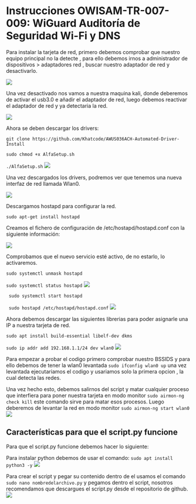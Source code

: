 # Instrucciones OWISAM-TR-007-009: WiGuard Auditoría de Seguridad Wi-Fi y DNS

Para instalar la tarjeta de red, primero debemos comprobar que nuestro equipo principal no la detecte , para ello debemos irnos a administrador de dispositivos >
adaptadores red , buscar nuestro adaptador de red y desactivarlo.

![](https://github.com/CarlosBasulto/Owichan/blob/main/OWISAM-TR-007-009-Mario-Zayas-Mario-Moreno/imagenes/dispositivos.png)


Una vez desactivado nos vamos a nuestra maquina kali, donde deberemos de activar el usb3.0 e añadir el adaptador de red, luego debemos reactivar 
el adaptador de red y ya detectaria la red.

![](https://github.com/CarlosBasulto/Owichan/blob/main/OWISAM-TR-007-009-Mario-Zayas-Mario-Moreno/imagenes/usb.png)

Ahora se deben descargar los drivers:

``git clone https://github.com/Khatcode/AWUS036ACH-Automated-Driver-Install``

``sudo chmod +x AlfaSetup.sh``

``./AlfaSetup.sh``
![](https://github.com/CarlosBasulto/Owichan/blob/main/OWISAM-TR-007-009-Mario-Zayas-Mario-Moreno/imagenes/git.PNG)

Una vez descargados los drivers, podremos ver que tenemos una nueva interfaz de red llamada Wlan0.

![](https://github.com/CarlosBasulto/Owichan/blob/main/OWISAM-TR-007-009-Mario-Zayas-Mario-Moreno/imagenes/wlan0.PNG)

Descargamos hostapd para configurar la red.

`` sudo apt-get install hostapd `` 

Creamos el fichero de configuración de /etc/hostapd/hostapd.conf con la siguiente información:

![](https://github.com/CarlosBasulto/Owichan/blob/main/OWISAM-TR-007-009-Mario-Zayas-Mario-Moreno/imagenes/hostapd.PNG)

Comprobamos que el nuevo servicio esté activo, de no estarlo, lo activaremos.

``sudo systemctl unmask hostapd``

``sudo systemctl status hostapd``
![](https://github.com/CarlosBasulto/Owichan/blob/main/OWISAM-TR-007-009-Mario-Zayas-Mario-Moreno/imagenes/servicio.PNG)

`` sudo systemctl start hostapd``

`` sudo hostapd /etc/hostapd/hostapd.conf``
![](https://github.com/CarlosBasulto/Owichan/blob/main/OWISAM-TR-007-009-Mario-Zayas-Mario-Moreno/imagenes/servicio2.PNG)

Ahora debemos descargar las siguientes librerias para poder asignarle una IP a nuestra tarjeta de red.

``sudo apt install build-essential libelf-dev dkms``

``sudo ip addr add 192.168.1.1/24 dev wlan0``
![](https://github.com/CarlosBasulto/Owichan/blob/main/OWISAM-TR-007-009-Mario-Zayas-Mario-Moreno/imagenes/ip.PNG)

Para empezar a probar el codigo primero comprobar nuestro BSSIDS y para ello debemos de tener la wlan0 levantada
``sudo ifconfig wlan0 up``
una vez levantada ejecutariamos el codigo y usariamos solo la primera opcion , la cual detecta las redes.

Una vez hecho esto, debemos salirnos del script y matar cualquier proceso que interfiera para poner nuestra tarjeta en modo monitor
``sudo airmon-ng check kill``  este comando sirve para matar esos procesos.
Luego deberemos de levantar la red en modo monitor
``sudo airmon-ng start wlan0 ``
![](https://github.com/CarlosBasulto/Owichan/blob/main/OWISAM-TR-007-009-Mario-Zayas-Mario-Moreno/imagenes/red_monitor.PNG)


## **Características para que el script.py funcione**

Para que el script.py funcione debemos hacer lo siguiente:

Para instalar python debemos de usar el comando: ``sudo apt install python3 -y``
![](https://github.com/CarlosBasulto/Owichan/blob/main/OWISAM-TR-007-009-Mario-Zayas-Mario-Moreno/imagenes/python3.png)

Para crear el script y pegar su contenido dentro de el usamos el comando ``sudo nano nombredelarchivo.py`` y pegamos dentro el script, nosotros recomendamos que descargues el script.py desde el repositorio de github.
![](https://github.com/CarlosBasulto/Owichan/blob/main/OWISAM-TR-007-009-Mario-Zayas-Mario-Moreno/imagenes/archivo.png)

